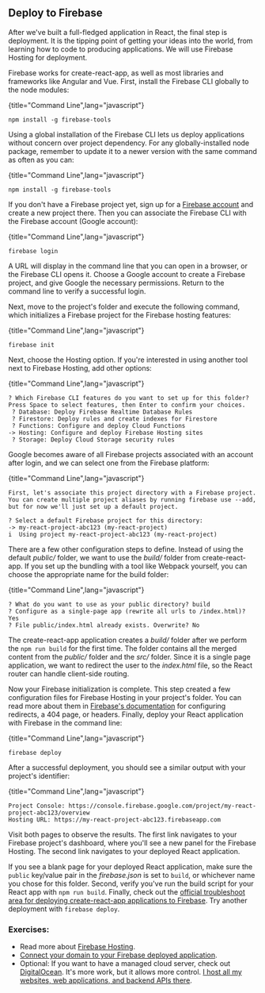 ## Deploy to Firebase

After we've built a full-fledged application in React, the final step is deployment. It is the tipping point of getting your ideas into the world, from learning how to code to producing applications. We will use Firebase Hosting for deployment.

Firebase works for create-react-app, as well as most libraries and frameworks like Angular and Vue. First, install the Firebase CLI globally to the node modules:

{title="Command Line",lang="javascript"}
~~~~~~~
npm install -g firebase-tools
~~~~~~~

Using a global installation of the Firebase CLI lets us deploy applications without concern over project dependency. For any globally-installed node package, remember to update it to a newer version with the same command as often as you can:

{title="Command Line",lang="javascript"}
~~~~~~~
npm install -g firebase-tools
~~~~~~~

If you don't have a Firebase project yet, sign up for a [Firebase account](https://console.firebase.google.com/) and create a new project there. Then you can associate the Firebase CLI with the Firebase account (Google account):

{title="Command Line",lang="javascript"}
~~~~~~~
firebase login
~~~~~~~

A URL will display in the command line that you can open in a browser, or the Firebase CLI opens it. Choose a Google account to create a Firebase project, and give Google the necessary permissions. Return to the command line to verify a successful login.

Next, move to the project's folder and execute the following command, which initializes a Firebase project for the Firebase hosting features:

{title="Command Line",lang="javascript"}
~~~~~~~
firebase init
~~~~~~~

Next, choose the Hosting option. If you're interested in using another tool next to Firebase Hosting, add other options:

{title="Command Line",lang="javascript"}
~~~~~~~
? Which Firebase CLI features do you want to set up for this folder? Press Space to select features, then Enter to confirm your choices.
 ? Database: Deploy Firebase Realtime Database Rules
 ? Firestore: Deploy rules and create indexes for Firestore
 ? Functions: Configure and deploy Cloud Functions
-> Hosting: Configure and deploy Firebase Hosting sites
 ? Storage: Deploy Cloud Storage security rules
~~~~~~~

Google becomes aware of all Firebase projects associated with an account after login, and we can select one from the Firebase platform:

{title="Command Line",lang="javascript"}
~~~~~~~
First, let's associate this project directory with a Firebase project.
You can create multiple project aliases by running firebase use --add,
but for now we'll just set up a default project.

? Select a default Firebase project for this directory:
-> my-react-project-abc123 (my-react-project)
i  Using project my-react-project-abc123 (my-react-project)
~~~~~~~

There are a few other configuration steps to define. Instead of using the default *public/* folder, we want to use the *build/* folder from create-react-app. If you set up the bundling with a tool like Webpack yourself, you can choose the appropriate name for the build folder:

{title="Command Line",lang="javascript"}
~~~~~~~
? What do you want to use as your public directory? build
? Configure as a single-page app (rewrite all urls to /index.html)? Yes
? File public/index.html already exists. Overwrite? No
~~~~~~~

The create-react-app application creates a *build/* folder after we perform the `npm run build` for the first time. The folder contains all the merged content from the *public/* folder and the *src/* folder. Since it is a single page application, we want to redirect the user to the *index.html* file, so the React router can handle client-side routing.

Now your Firebase initialization is complete. This step created a few configuration files for Firebase Hosting in your project's folder. You can read more about them in [Firebase's documentation](https://firebase.google.com/docs/hosting/full-config) for configuring redirects, a 404 page, or headers. Finally, deploy your React application with Firebase in the command line:

{title="Command Line",lang="javascript"}
~~~~~~~
firebase deploy
~~~~~~~

After a successful deployment, you should see a similar output with your project's identifier:

{title="Command Line",lang="javascript"}
~~~~~~~
Project Console: https://console.firebase.google.com/project/my-react-project-abc123/overview
Hosting URL: https://my-react-project-abc123.firebaseapp.com
~~~~~~~

Visit both pages to observe the results. The first link navigates to your Firebase project's dashboard, where you'll see a new panel for the Firebase Hosting. The second link navigates to your deployed React application.

If you see a blank page for your deployed React application, make sure the `public` key/value pair in the *firebase.json* is set to `build`, or whichever name you chose for this folder. Second, verify you've run the build script for your React app with `npm run build`. Finally, check out the [official troubleshoot area for deploying create-react-app applications to Firebase](https://create-react-app.dev/docs/deployment). Try another deployment with `firebase deploy`.

### Exercises:

* Read more about [Firebase Hosting](https://firebase.google.com/docs/hosting/).
* [Connect your domain to your Firebase deployed application](https://firebase.google.com/docs/hosting/custom-domain).
* Optional: If you want to have a managed cloud server, check out [DigitalOcean](https://m.do.co/c/fb27c90322f3). It's more work, but it allows more control. [I host all my websites, web applications, and backend APIs there](https://www.robinwieruch.de/deploy-applications-digital-ocean/).